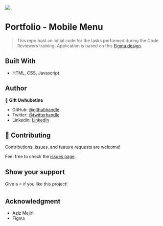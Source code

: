 ![](https://camo.githubusercontent.com/8a4ae3fb98faf74ddf78a6677ceaa6e8872f7f340f569b7c5e1aa9bcc4061d95/68747470733a2f2f696d672e736869656c64732e696f2f62616467652f4d6963726f76657273652d626c756576696f6c6574)

# Portfolio - Mobile Menu

> This repo host an initial code for the tasks performed during the Code Reviewers training. Application is based on this [Figma design](https://www.figma.com/file/t3EJUCAEViw3QasuJLPLVT/Microverse-Student-Potfolio-Templates-Main?node-id=1%3A1471).

## Built With
- HTML, CSS, Javascript 

## Author
👤 **Gift Uwhubetine**

- GitHub: [@githubhandle](https://github.com/ghiftee)
- Twitter: [@twitterhandle](https://twitter.com/i_ghiftee)
- LinkedIn: [LinkedIn](https://linkedin.com/in/giftuwhubetine)


## 🤝 Contributing

Contributions, issues, and feature requests are welcome!

Feel free to check the [issues page](../../issues/).

## Show your support

Give a ⭐️ if you like this project!

## Acknowledgment

- Aziz Mejiri
- Figma

